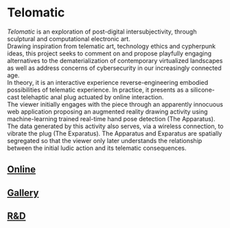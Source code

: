 # Telomatic
*Telomatic* is an exploration of post-digital intersubjectivity, through sculptural and computational electronic art.<br>
Drawing inspiration from telematic art, technology ethics and cypherpunk ideas, this project seeks to comment on and propose playfully engaging alternatives to the dematerialization of contemporary virtualized landscapes as well as address concerns of cybersecurity in our increasingly connected age.<br>
In theory, it is an interactive experience reverse-engineering embodied possibilities of telematic experience. In practice, it presents as a silicone-cast telehaptic anal plug actuated by online interaction.<br>
The viewer initially engages with the piece through an apparently innocuous web application proposing an augmented reality drawing activity using machine-learning trained real-time hand pose detection (The Apparatus). The data generated by this activity also serves, via a wireless connection, to vibrate the plug (The Exparatus). The Apparatus and Exparatus are spatially segregated so that the viewer only later understands the relationship between the initial ludic action and its telematic consequences.
## [Online](https://hybrid.concordia.ca/i_planch/telomatic/)
## [Gallery](https://hybrid.concordia.ca/i_planch/telomatic/gallery/)
## [R&D](https://docs.google.com/document/d/171jCMU2Uvftuaj1wQvpLnJiblMUfXRC_yw7K845iRvM/edit#)
